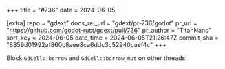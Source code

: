 +++
title = "#736"
date = 2024-06-05

[extra]
repo = "gdext"
docs_rel_url = "gdext/pr-736/godot"
pr_url = "https://github.com/godot-rust/gdext/pull/736"
pr_author = "TitanNano"
sort_key = 2024-06-05
date_time = 2024-06-05T21:26:47Z
commit_sha = "8859d01992af860c8aee8ca6ddc3c52940caef4c"
+++

Block `GdCell::borrow` and `GdCell::borrow_mut` on other threads
